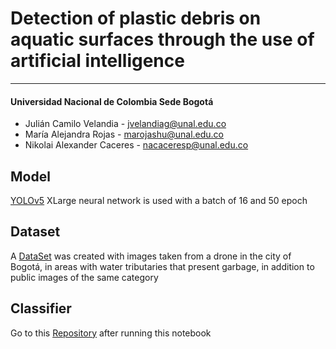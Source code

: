 # **Detection of plastic debris on aquatic surfaces through the use of artificial intelligence**
***

#### Universidad Nacional de Colombia Sede Bogotá

- Julián Camilo Velandia - jvelandiag@unal.edu.co
- María Alejandra Rojas - marojashu@unal.edu.co 
- Nikolai Alexander Caceres - nacaceresp@unal.edu.co  

## Model

[YOLOv5](https://github.com/ultralytics/yolov5) XLarge neural network is used with a batch of 16 and 50 epoch

## Dataset
 
A [DataSet](https://www.kaggle.com/datasets/juliancamilovelandia/movingobjectdetectionyolov5datasetbasura) was created with images taken from a drone in the city of Bogotá, in areas with water tributaries that present garbage, in addition to public images of the same category

## Classifier

Go to this [Repository](https://github.com/julianVelandia/MovingObjectDetectionYOLOv5) after running this notebook
